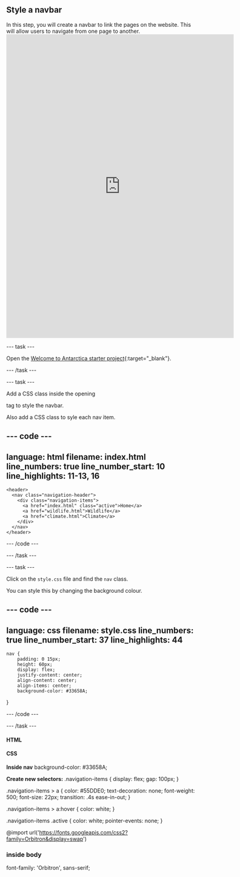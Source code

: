 ## Style a navbar

<div style="display: flex; flex-wrap: wrap">
<div style="flex-basis: 200px; flex-grow: 1; margin-right: 15px;">
In this step, you will create a navbar to link the pages on the website. This will allow users to navigate from one page to another.
</div>
<div>
<iframe src="https://editor.raspberrypi.org/en/embed/viewer/welcome-to-Antarctica-step2" width="600" height="800" frameborder="0" marginwidth="0" marginheight="0" allowfullscreen> </iframe>
</div>
</div>

--- task ---

Open the [Welcome to Antarctica starter project](https://staging-editor.raspberrypi.org/en/projects/welcome-to-Antarctica-starter){:target="_blank"}.

--- /task ---

--- task ---

Add a CSS class inside the opening <nav> tag to style the navbar.

Also add a CSS class to syle each nav item.

--- code ---
---
language: html
filename: index.html
line_numbers: true
line_number_start: 10
line_highlights: 11-13, 16
---

    <header>
      <nav class="navigation-header">
        <div class="navigation-items">
          <a href="index.html" class="active">Home</a>
          <a href="wildlife.html">Wildlife</a>
          <a href="climate.html">Climate</a>
        </div>
      </nav>
    </header>

--- /code ---

--- /task ---

--- task ---

Click on the `style.css` file and find the `nav` class.

You can style this by changing the background colour.

--- code ---
---
language: css
filename: style.css
line_numbers: true
line_number_start: 37
line_highlights: 44
---
    nav {
        padding: 0 15px;
        height: 60px;
        display: flex;
        justify-content: center;
        align-content: center;
        align-items: center;
        background-color: #33658A;
}

--- /code ---

--- /task ---

#### HTML

#### CSS

**Inside nav**
background-color: #33658A;

**Create new selectors:**
.navigation-items {
    display: flex;
    gap: 100px;
}

.navigation-items > a {
    color: #55DDE0;
    text-decoration: none;
    font-weight: 500;
    font-size: 22px;
    transition: .4s ease-in-out;
}

.navigation-items > a:hover {
    color: white;
}

.navigation-items .active {
    color: white;
    pointer-events: none;
}

@import url('https://fonts.googleapis.com/css2?family=Orbitron&display=swap')

### inside body
font-family: 'Orbitron', sans-serif;